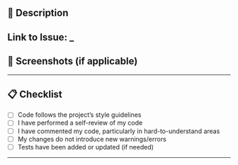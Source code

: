## 📌 Description
Link to Issue: _
---

## 📸 Screenshots (if applicable)
<!-- Add screenshots or gifs to help reviewers understand the changes. -->

---

## 📋 Checklist
<!-- Make sure the PR is ready for review. -->

- [ ] Code follows the project’s style guidelines  
- [ ] I have performed a self-review of my code  
- [ ] I have commented my code, particularly in hard-to-understand areas  
- [ ] My changes do not introduce new warnings/errors  
- [ ] Tests have been added or updated (if needed)  

---
